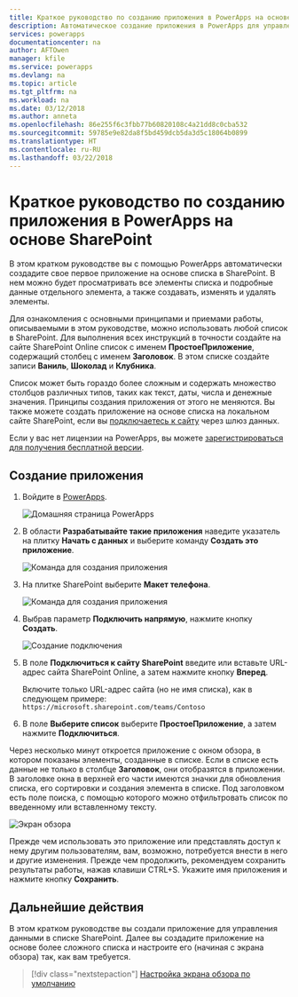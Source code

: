 ```yaml
---
title: Краткое руководство по созданию приложения в PowerApps на основе SharePoint | Документы Майкрософт
description: Автоматическое создание приложения в PowerApps для управления данными в списке SharePoint
services: powerapps
documentationcenter: na
author: AFTOwen
manager: kfile
ms.service: powerapps
ms.devlang: na
ms.topic: article
ms.tgt_pltfrm: na
ms.workload: na
ms.date: 03/12/2018
ms.author: anneta
ms.openlocfilehash: 86e255f6c3fbb77b60820108c4a21dd8c0cba532
ms.sourcegitcommit: 59785e9e82da8f5bd459dcb5da3d5c18064b0899
ms.translationtype: HT
ms.contentlocale: ru-RU
ms.lasthandoff: 03/22/2018
---
```

# <a name="quickstart-for-generating-an-app-in-powerapps-from-sharepoint"></a>Краткое руководство по созданию приложения в PowerApps на основе SharePoint

В этом кратком руководстве вы с помощью PowerApps автоматически создадите свое первое приложение на основе списка в SharePoint. В нем можно будет просматривать все элементы списка и подробные данные отдельного элемента, а также создавать, изменять и удалять элементы.

Для ознакомления с основными принципами и приемами работы, описываемыми в этом руководстве, можно использовать любой список в SharePoint. Для выполнения всех инструкций в точности создайте на сайте SharePoint Online список с именем **ПростоеПриложение**, содержащий столбец с именем **Заголовок**. В этом списке создайте записи **Ваниль**, **Шоколад** и **Клубника**.

Список может быть гораздо более сложным и содержать множество столбцов различных типов, таких как текст, даты, числа и денежные значения. Принципы создания приложения от этого не меняются. Вы также можете создать приложение на основе списка на локальном сайте SharePoint, если вы [подключаетесь к сайту](connect-to-sharepoint.md) через шлюз данных.

Если у вас нет лицензии на PowerApps, вы можете [зарегистрироваться для получения бесплатной версии](../signup-for-powerapps.md).

## <a name="generate-an-app"></a>Создание приложения
1. Войдите в [PowerApps](https://web.powerapps.com).

    ![Домашняя страница PowerApps](./media/app-from-sharepoint/sign-in.png)

1. В области **Разрабатывайте такие приложения** наведите указатель на плитку **Начать с данных** и выберите команду **Создать это приложение**.

    ![Команда для создания приложения](./media/app-from-sharepoint/make-this-app.png)

1. На плитке SharePoint выберите **Макет телефона**.

    ![Команда для создания приложения](./media/app-from-sharepoint/sharepoint-tile.png)

1. Выбрав параметр **Подключить напрямую**, нажмите кнопку **Создать**.

    ![Создание подключения](./media/app-from-sharepoint/create-connection.png)

1. В поле **Подключиться к сайту SharePoint** введите или вставьте URL-адрес сайта SharePoint Online, а затем нажмите кнопку **Вперед**.

    Включите только URL-адрес сайта (но не имя списка), как в следующем примере:<br>`https://microsoft.sharepoint.com/teams/Contoso`

1. В поле **Выберите список** выберите **ПростоеПриложение**, а затем нажмите **Подключиться**.

Через несколько минут откроется приложение с окном обзора, в котором показаны элементы, созданные в списке. Если в списке есть данные не только в столбце **Заголовок**, они отобразятся в приложении. В заголовке окна в верхней его части имеются значки для обновления списка, его сортировки и создания элемента в списке. Под заголовком есть поле поиска, с помощью которого можно отфильтровать список по введенному или вставленному тексту. 

![Экран обзора](./media/app-from-sharepoint/browse-screen.png)

Прежде чем использовать это приложение или представлять доступ к нему другим пользователям, вам, возможно, потребуется внести в него и другие изменения. Прежде чем продолжить, рекомендуем сохранить результаты работы, нажав клавиши CTRL+S. Укажите имя приложения и нажмите кнопку **Сохранить**.

## <a name="next-steps"></a>Дальнейшие действия
В этом кратком руководстве вы создали приложение для управления данными в списке SharePoint. Далее вы создадите приложение на основе более сложного списка и настроите его (начиная с экрана обзора) так, как вам требуется.

> [!div class="nextstepaction"]
> [Настройка экрана обзора по умолчанию](customize-layout-sharepoint.md)